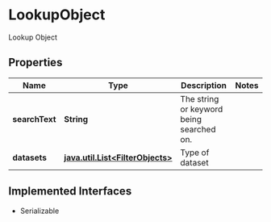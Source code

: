 

# LookupObject

Lookup Object

## Properties

Name | Type | Description | Notes
------------ | ------------- | ------------- | -------------
**searchText** | **String** | The string or keyword being searched on. | 
**datasets** | [**java.util.List&lt;FilterObjects&gt;**](FilterObjects.md) | Type of dataset | 


## Implemented Interfaces

* Serializable


